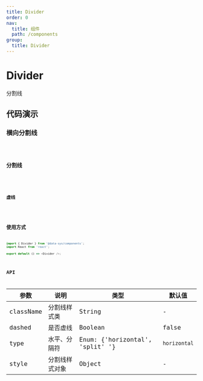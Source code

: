 ```yaml
---
title: Divider
order: 0
nav:
  title: 组件
  path: /components
group:
  title: Divider
---
```


# Divider

分割线

## 代码演示

### 横向分割线

<code src="./demo/demo1.tsx" />

### 分割线

<code src="./demo/demo2.tsx" />

### 虚线

<code src="./demo/demo3.tsx" />

## 使用方式

```typescript
import { Divider } from '@data-sys/components';
import React from 'react';

export default () => <Divider />;
```

## API

| 参数      | 说明           | 类型                            | 默认值       |
| --------- | -------------- | ------------------------------- | ------------ |
| className | 分割线样式类   | String                          | -            |
| dashed    | 是否虚线       | Boolean                         | false        |
| type      | 水平、分隔符   | Enum: {'horizontal', 'split' '} | `horizontal` |
| style     | 分割线样式对象 | Object                          | -            |
